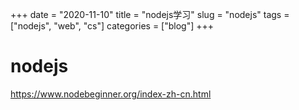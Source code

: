 +++ 
date = "2020-11-10"
title = "nodejs学习"
slug = "nodejs" 
tags = ["nodejs", "web", "cs"]
categories = ["blog"]
+++

# nodejs

https://www.nodebeginner.org/index-zh-cn.html
